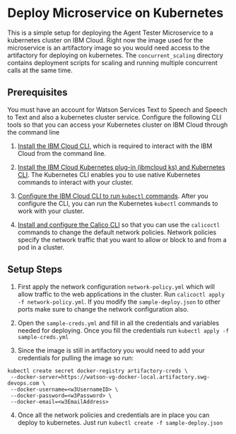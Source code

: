 # Deploy Microservice on Kubernetes


This is a simple setup for deploying the Agent Tester Microservice to a kubernetes cluster on IBM Cloud. Right now the image used for the microservice is an artifactory image so you would need access to the artifactory for deploying on kubernetes. The `concurrent_scaling` directory contains deployment scripts for scaling and running multiple concurrent calls at the same time.

## Prerequisites

You must have an account for Watson Services Text to Speech and Speech to Text and also a kubernetes cluster service. Configure the following CLI tools so that you can access your Kubernetes cluster on IBM Cloud through the command line

1. [Install the IBM Cloud CLI](https://console.bluemix.net/docs/containers/cs_cli_install.html#cs_cli_install), which is required to interact with the IBM Cloud from the command line.
2. [Install the IBM Cloud Kubernetes plug-in (ibmcloud ks) and Kubernetes CLI](https://console.bluemix.net/docs/containers/cs_cli_install.html#cs_cli_install). The Kubernetes CLI enables you to use native Kubernetes commands to interact with your cluster.

3. [Configure the IBM Cloud CLI to run `kubectl` commands](https://console.bluemix.net/docs/containers/cs_cli_install.html#cs_cli_configure). After you configure the CLI, you can run the Kubernetes `kubectl` commands to work with your cluster.

4. [Install and configure the Calico CLI](https://console.bluemix.net/docs/containers/cs_network_policy.html#cli_install) so that you can use the `calicoctl` commands to change the default network policies. Network policies specify the network traffic that you want to allow or block to and from a pod in a cluster.

## Setup Steps

1. First apply the network configuration `network-policy.yml` which will allow traffic to the web applications in the cluster. Run `calicoctl apply -f network-policy.yml`. If you modify the `sample-deploy.json` to other ports make sure to change the network configuration also.

2. Open the `sample-creds.yml` and fill in all the credentials and variables needed for deploying. Once you fill the credentials run `kubectl apply -f sample-creds.yml`

3. Since the image is still in artifactory you would need to add your credentials for pulling the image so run:

```
kubectl create secret docker-registry artifactory-creds \
 --docker-server=https://watson-vg-docker-local.artifactory.swg-devops.com \
 --docker-username=<w3UsernameID> \
 --docker-password=<w3Password> \
 --docker-email=<w3EmailAddress>
```

4. Once all the network policies and credentials are in place you can deploy to kubernetes. Just run `kubectl create -f sample-deploy.json`